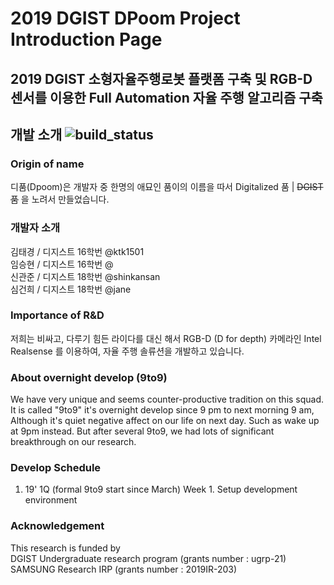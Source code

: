 2019 DGIST DPoom Project Introduction Page
===

2019 DGIST 소형자율주행로봇 플랫폼 구축 및 RGB-D 센서를 이용한 Full Automation 자율 주행 알고리즘 구축
---

## 개발 소개 ![build_status](https://img.shields.io/badge/build-WIP-yellow.svg)

### Origin of name
디품(Dpoom)은 개발자 중 한명의 애묘인 품이의 이름을 따서 Digitalized 품 | ~~DGIST 품~~ 을 노려서 만들었습니다.

### 개발자 소개
김태경 / 디지스트 16학번 @ktk1501<br/>임승현 / 디지스트 16학번 @<br/>신관준 / 디지스트 18학번 @shinkansan<br/>심건희 / 디지스트 18학번 @jane


### Importance of R&D
저희는 비싸고, 다루기 힘든 라이다를 대신 해서 RGB-D (D for depth) 카메라인 Intel Realsense 를 이용하여, 자율 주행 솔류션을 개발하고 있습니다.

### About overnight develop (9to9)
We have very unique and seems counter-productive tradition on this squad. It is called "9to9" it's overnight develop since 9 pm to next morning 9 am, Although it's quiet negative affect on our life on next day. Such as wake up at 9pm instead. But after several 9to9, we had lots of  significant breakthrough on our research.

### Develop Schedule
  1. 19' 1Q (formal 9to9 start since March)
    Week 1. Setup development environment


### Acknowledgement
This research is funded by <br/> DGIST Undergraduate research program (grants number : ugrp-21)<br/> SAMSUNG Research IRP (grants number : 2019IR-203)
